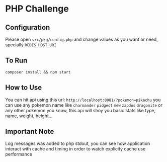 # PHP Challenge

## Configuration

Please open `src/pkg/config.php` and change values as you want or need, specially `REDIS_HOST_URI`

## To Run

`composer install && npm start`
## How to Use

You can hit api using this url: `http://localhost:8081/?pokemon=pikachu` you can use any pokemon name like `charmander` `pidgeot` `mew` `zapdos` `dragonite` or any other pokemon you know, this api will shoy you basic stats like type, name, weight, height...

## Important Note
Log messages was added to php stdout, you can see how application interact with cache and timing in order to watch explicity cache use performance
